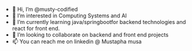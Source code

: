 - 👋 Hi, I’m @musty-codified
- 👀 I’m interested in Computing Systems and AI
- 🌱 I’m currently learning java/springbootfor backend technologies and react for front end.
- 💞️ I’m looking to collaborate on backend and front end projects
- 📫 You can reach me on linkedin @ Mustapha musa

<!---
musty-codified/musty-codified is a ✨ special ✨ repository because its `README.md` (this file) appears on your GitHub profile.
You can click the Preview link to take a look at your changes.
--->
